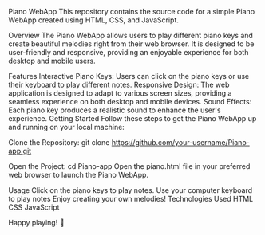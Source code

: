 Piano WebApp
This repository contains the source code for a simple Piano WebApp created using HTML, CSS, and JavaScript.

Overview
The Piano WebApp allows users to play different piano keys and create beautiful melodies right from their web browser. It is designed to be user-friendly and responsive, providing an enjoyable experience for both desktop and mobile users.

Features
Interactive Piano Keys: Users can click on the piano keys or use their keyboard to play different notes.
Responsive Design: The web application is designed to adapt to various screen sizes, providing a seamless experience on both desktop and mobile devices.
Sound Effects: Each piano key produces a realistic sound to enhance the user's experience.
Getting Started
Follow these steps to get the Piano WebApp up and running on your local machine:

Clone the Repository:
git clone https://github.com/your-username/Piano-app.git

Open the Project:
cd Piano-app
Open the piano.html file in your preferred web browser to launch the Piano WebApp.

Usage
Click on the piano keys to play notes.
Use your computer keyboard to play notes
Enjoy creating your own melodies!
Technologies Used
HTML
CSS
JavaScript

Happy playing! 🎹